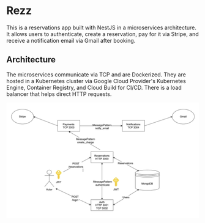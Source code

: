# Rezz

This is a reservations app built with NestJS in a microservices architecture. It allows users to authenticate, create a reservation, pay for it via Stripe, and receive a notification email via Gmail after booking.

## Architecture

The microservices communicate via TCP and are Dockerized. They are hosted in a Kubernetes cluster via Google Cloud Provider's Kubernetes Engine, Container Registry, and Cloud Build for CI/CD. There is a load balancer that helps direct HTTP requests.

![\[./app-architecture.png\]](app-architecture.png)
